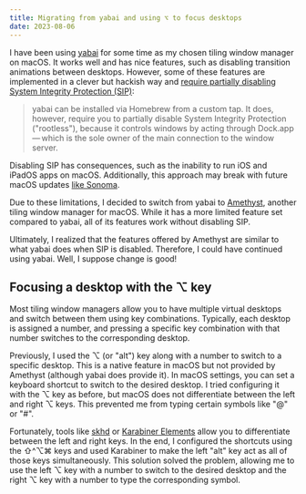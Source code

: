 ```yaml
---
title: Migrating from yabai and using ⌥ to focus desktops
date: 2023-08-06
---
```


I have been using [yabai](https://github.com/koekeishiya/yabai/) for some time as my chosen tiling window manager on macOS.
It works well and has nice features, such as disabling transition animations between desktops.
However, some of these features are implemented in a clever but hackish way and [require partially disabling System Integrity Protection (SIP)](https://github.com/koekeishiya/yabai/wiki/Disabling-System-Integrity-Protection):

> yabai can be installed via Homebrew from a custom tap.
> It does, however, require you to partially disable System Integrity Protection ("rootless"), because it controls windows by acting through Dock.app — which is the sole owner of the main connection to the window server.

Disabling SIP has consequences, such as the inability to run iOS and iPadOS apps on macOS.
Additionally, this approach may break with future macOS updates [like Sonoma](https://github.com/koekeishiya/yabai/issues/1772).

Due to these limitations, I decided to switch from yabai to [Amethyst](https://github.com/ianyh/Amethyst/), another tiling window manager for macOS.
While it has a more limited feature set compared to yabai, all of its features work without disabling SIP.

Ultimately, I realized that the features offered by Amethyst are similar to what yabai does when SIP is disabled. Therefore, I could have continued using yabai. Well, I suppose change is good!

## Focusing a desktop with the ⌥ key

Most tiling window managers allow you to have multiple virtual desktops and switch between them using key combinations. Typically, each desktop is assigned a number, and pressing a specific key combination with that number switches to the corresponding desktop.

Previously, I used the ⌥ (or "alt") key along with a number to switch to a specific desktop.
This is a native feature in macOS but not provided by Amethyst (although yabai does provide it).
In macOS settings, you can set a keyboard shortcut to switch to the desired desktop.
I tried configuring it with the ⌥ key as before, but macOS does not differentiate between the left and right ⌥ keys.
This prevented me from typing certain symbols like "@" or "#".

Fortunately, tools like [skhd](https://github.com/koekeishiya/skhd) or [Karabiner Elements](https://karabiner-elements.pqrs.org) allow you to differentiate between the left and right keys.
In the end, I configured the shortcuts using the ⇧^⌥⌘ keys and used Karabiner to make the left "alt" key act as all of those keys simultaneously.
This solution solved the problem, allowing me to use the left ⌥ key with a number to switch to the desired desktop and the right ⌥ key with a number to type the corresponding symbol.
